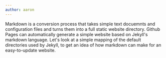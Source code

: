 ```yaml
---
author: aaron
---
```

Markdown is a conversion process that takes simple text docuemnts and configuration files and turns them into a full static website directory. Github Pages can automatically generate a simple website based on Jekyll's markdown language. Let's look at a simple mapping of the default directories used by Jekyll, to get an idea of how markdown can make for an easy-to-update website.

<!--more-->

